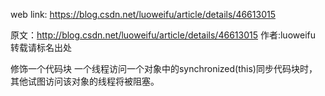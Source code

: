 web link: https://blog.csdn.net/luoweifu/article/details/46613015



原文：http://blog.csdn.net/luoweifu/article/details/46613015
作者:luoweifu
转载请标名出处




修饰一个代码块
一个线程访问一个对象中的synchronized(this)同步代码块时，其他试图访问该对象的线程将被阻塞。



